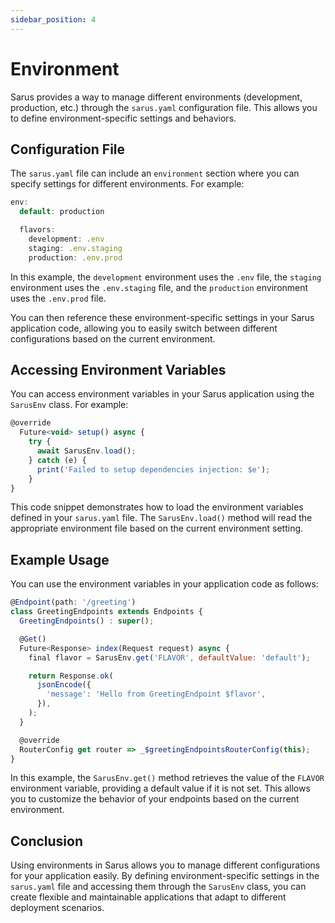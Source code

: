 ```yaml
---
sidebar_position: 4
---
```


# Environment 

Sarus provides a way to manage different environments (development, production, etc.) through the `sarus.yaml` configuration file. This allows you to define environment-specific settings and behaviors.

## Configuration File

The `sarus.yaml` file can include an `environment` section where you can specify settings for different environments. For example:

```ts title="sarus.yaml"
env:
  default: production

  flavors:
    development: .env
    staging: .env.staging
    production: .env.prod
```

In this example, the `development` environment uses the `.env` file, the `staging` environment uses the `.env.staging` file, and the `production` environment uses the `.env.prod` file.

You can then reference these environment-specific settings in your Sarus application code, allowing you to easily switch between different configurations based on the current environment.

## Accessing Environment Variables

You can access environment variables in your Sarus application using the `SarusEnv` class. For example:

```jsx title="sarus_application.dart"
@override
  Future<void> setup() async {
    try {
      await SarusEnv.load();
    } catch (e) {
      print('Failed to setup dependencies injection: $e');
    }
}
```

This code snippet demonstrates how to load the environment variables defined in your `sarus.yaml` file. The `SarusEnv.load()` method will read the appropriate environment file based on the current environment setting.

## Example Usage

You can use the environment variables in your application code as follows:

```jsx title="greeting/endpoints.dart"
@Endpoint(path: '/greeting')
class GreetingEndpoints extends Endpoints {
  GreetingEndpoints() : super();

  @Get()
  Future<Response> index(Request request) async {
    final flavor = SarusEnv.get('FLAVOR', defaultValue: 'default');

    return Response.ok(
      jsonEncode({
        'message': 'Hello from GreetingEndpoint $flavor',
      }),
    );
  }

  @override
  RouterConfig get router => _$greetingEndpointsRouterConfig(this);
}
```

In this example, the `SarusEnv.get()` method retrieves the value of the `FLAVOR` environment variable, providing a default value if it is not set. This allows you to customize the behavior of your endpoints based on the current environment.

## Conclusion

Using environments in Sarus allows you to manage different configurations for your application easily. By defining environment-specific settings in the `sarus.yaml` file and accessing them through the `SarusEnv` class, you can create flexible and maintainable applications that adapt to different deployment scenarios.
